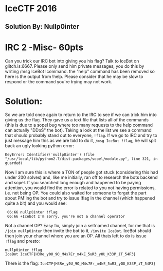# IceCTF 2016
## Solution By: Nullp0inter

# IRC 2 -Misc- 60pts
Can you trick our IRC bot into giving you his flag? Talk to IceBot on glitch.is:6667. Please only send him private messages, you do this by writing /msg IceBot !command. the "help" command has been removed so here is the output from !help. Please consider that he may be slow to respond or the command you're trying may not work.

# Solution:

So we are told once again to return to the IRC to see if we can trick him into giving us the flag.
They gave us a text file that lists all of the commands (this is due to a sopel bug where too many
requests to the help command can actually "DDoS" the bot). Taking a look at the list we see a command
that should probably stand out to everyone, `!flag`. If we go to IRC and try to just message him this
as we are told to do it, `/msg IceBot !flag`, he will spit back an ugly looking python error:

```
KeyError: Identifier('nullp0inter') (file "/usr/local/lib/python2.7/dist-packages/sopel/module.py", line 321, in guarded)
```

Now I am sure this is where a TON of people got stuck (considering this had under 200 solves) and,
like me initially, ran off to research the bots backend and sopel. If you searched long enough and 
happened to be paying attention, you would find the error is related to you not having permissions,
i.e. not being OP. You could also waited for someone to forget the part about PM'ing the bot and try
to issue !flag in the channel (which happened quite a bit) and you would see:

```
 06:66 nullp0inter !flag
 06:66 +IceBot I'm sorry, you're not a channel operator
```

Not a channel OP? Easy fix, simply join a selfnamed channel, for me that is `/join nullp0inter` then
invite the bot to it, `/invite IceBot`. IceBot should then join your channel where you are an OP.
All thats left to do is issue `!flag` and presto:

```
nullp0inter !flag
IceBot IceCTF{H3Re_y0U_9O_M4s7Er_m4kE_5uR3_yOU_K33P_iT_54F3}
```

There is the flag:
`IceCTF{H3Re_y0U_9O_M4s7Er_m4kE_5uR3_yOU_K33P_iT_54F3}`
